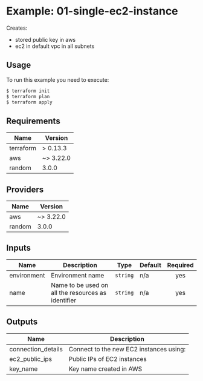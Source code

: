 
# Example: 01-single-ec2-instance  
Creates:
- stored public key in aws
- ec2 in default vpc in all subnets

## Usage

To run this example you need to execute:

```bash
$ terraform init
$ terraform plan
$ terraform apply
```

## Requirements

| Name | Version |
|------|---------|
| terraform | > 0.13.3 |
| aws | ~> 3.22.0 |
| random | 3.0.0 |

## Providers

| Name | Version |
|------|---------|
| aws | ~> 3.22.0 |
| random | 3.0.0 |

## Inputs

| Name | Description | Type | Default | Required |
|------|-------------|------|---------|:--------:|
| environment | Environment name | `string` | n/a | yes |
| name | Name to be used on all the resources as identifier | `string` | n/a | yes |

## Outputs

| Name | Description |
|------|-------------|
| connection\_details | Connect to the new EC2 instances using: |
| ec2\_public\_ips | Public IPs of EC2 instances |
| key\_name | Key name created in AWS |
